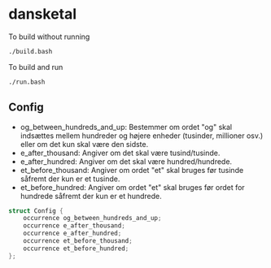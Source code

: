 # dansketal

To build without running

```bash
./build.bash
```

To build and run

```bash
./run.bash
```


## Config

- og_between_hundreds_and_up: Bestemmer om ordet "og" skal indsættes mellem hundreder og højere enheder (tusinder, millioner osv.) eller om det kun skal være den sidste.
- e_after_thousand: Angiver om det skal være tusind/tusinde.
- e_after_hundred: Angiver om det skal være hundred/hundrede.
- et_before_thousand: Angiver om ordet "et" skal bruges før tusinde såfremt der kun er et tusinde.
- et_before_hundred: Angiver om ordet "et" skal bruges før ordet for hundrede såfremt der kun er et hundrede.

```c
struct Config {
    occurrence og_between_hundreds_and_up;
    occurrence e_after_thousand;
    occurrence e_after_hundred;
    occurrence et_before_thousand;
    occurrence et_before_hundred;
};
```

